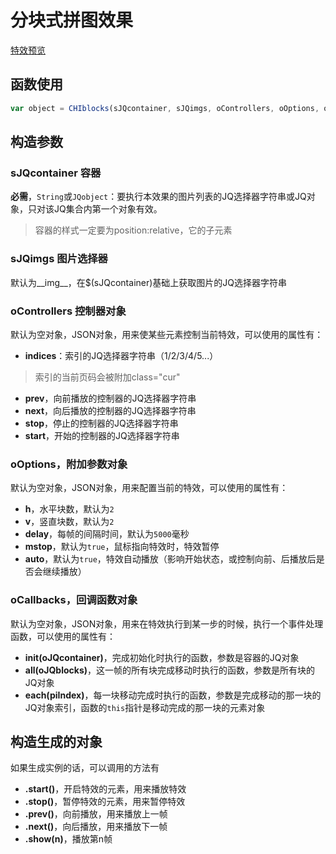 # 分块式拼图效果

[特效预览](http://vrbvillor.github.io/effects/blocks/blocks.html)

## 函数使用

```javascript
var object = CHIblocks(sJQcontainer, sJQimgs, oControllers, oOptions, oCallbacks);
```

## 构造参数

### sJQcontainer 容器

**必需**，`String`或`JQobject`：要执行本效果的图片列表的JQ选择器字符串或JQ对象，只对该JQ集合内第一个对象有效。
> 容器的样式一定要为position:relative，它的子元素  

### sJQimgs 图片选择器

默认为__img__，在$(sJQcontainer)基础上获取图片的JQ选择器字符串  

### oControllers 控制器对象

默认为空对象，JSON对象，用来使某些元素控制当前特效，可以使用的属性有：  
+ **indices**：索引的JQ选择器字符串（1/2/3/4/5...）

> 索引的当前页码会被附加class="cur"  

+ **prev**，向前播放的控制器的JQ选择器字符串  
+ **next**，向后播放的控制器的JQ选择器字符串  
+ **stop**，停止的控制器的JQ选择器字符串  
+ **start**，开始的控制器的JQ选择器字符串  

### oOptions，附加参数对象  

默认为空对象，JSON对象，用来配置当前的特效，可以使用的属性有：  

+ **h**，水平块数，默认为`2`  
+ **v**，竖直块数，默认为`2`  
+ **delay**，每帧的间隔时间，默认为`5000`毫秒  
+ **mstop**，默认为`true`，鼠标指向特效时，特效暂停  
+ **auto**，默认为`true`，特效自动播放（影响开始状态，或控制向前、后播放后是否会继续播放）  

### oCallbacks，回调函数对象

默认为空对象，JSON对象，用来在特效执行到某一步的时候，执行一个事件处理函数，可以使用的属性有： 

+ **init(oJQcontainer)**，完成初始化时执行的函数，参数是容器的JQ对象  
+ **all(oJQblocks)**，这一帧的所有块完成移动时执行的函数，参数是所有块的JQ对象  
+ **each(piIndex)**，每一块移动完成时执行的函数，参数是完成移动的那一块的JQ对象索引，函数的`this`指针是移动完成的那一块的元素对象  

## 构造生成的对象  

如果生成实例的话，可以调用的方法有  

+ **.start()**，开启特效的元素，用来播放特效
+ **.stop()**，暂停特效的元素，用来暂停特效
+ **.prev()**，向前播放，用来播放上一帧
+ **.next()**，向后播放，用来播放下一帧
+ **.show(n)**，播放第n帧
